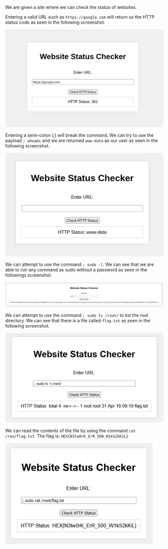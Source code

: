 We are given a site where we can check the status of websites.

Entering a valid URL such as ``https://google.com`` will return us the HTTP status code as seen in the following screenshot.

![wimg-1](https://github.com/lenebread/GiTxHextech-Challenge-Repo/blob/2172799693442df396d9857becae25e70e1ca596/challenges/web/Status%20Checker/images/wimg-1.png)

Entering a semi-colon (;) will break the command. We can try to use the payload ``; whoami``  and we are returned ``www-data`` as our user as seen in the following screenshot.

![wimg-2](https://github.com/lenebread/GiTxHextech-Challenge-Repo/blob/a0a1f11bace0c0ed057208ff3d3ce65661dfe2af/challenges/web/Status%20Checker/images/wimg-2.png)

We can attempt to use the command ``; sudo -l``. We can see that we are able to run any command as sudo without a password as seen in the followings screenshot.

![wimg-3](https://github.com/lenebread/GiTxHextech-Challenge-Repo/blob/6560736ca93db43dc64520a6f5efc44f1fafbe20/challenges/web/Status%20Checker/images/wimg-3.png)

We can attempt to use the command ``; sudo ls /root/`` to list the root directory. We can see that there is a file called ``flag.txt`` as seen in the following screenshot.

![wimg-4](https://github.com/lenebread/GiTxHextech-Challenge-Repo/blob/6560736ca93db43dc64520a6f5efc44f1fafbe20/challenges/web/Status%20Checker/images/wimg-4.png)

We can read the contents of the file by using the command ``cat /roo/flag.txt``. The flag is: ``HEX{N3tw0rK_ErR_500_W1kS2kKiL}``

![wimg-5](https://github.com/lenebread/GiTxHextech-Challenge-Repo/blob/6560736ca93db43dc64520a6f5efc44f1fafbe20/challenges/web/Status%20Checker/images/wimg-5.png)
